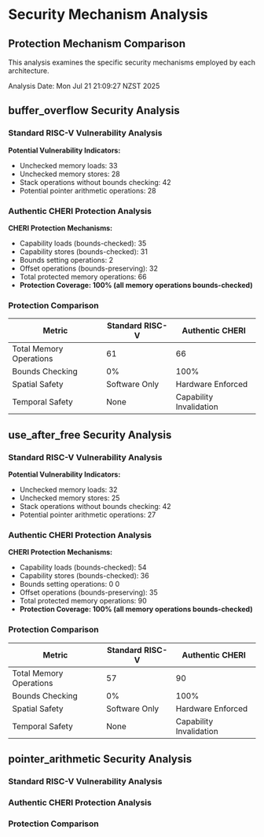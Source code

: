 # Security Mechanism Analysis

## Protection Mechanism Comparison

This analysis examines the specific security mechanisms employed by each architecture.

Analysis Date: Mon Jul 21 21:09:27 NZST 2025

## buffer_overflow Security Analysis

### Standard RISC-V Vulnerability Analysis
**Potential Vulnerability Indicators:**
- Unchecked memory loads: 33
- Unchecked memory stores: 28
- Stack operations without bounds checking: 42
- Potential pointer arithmetic operations: 28

### Authentic CHERI Protection Analysis
**CHERI Protection Mechanisms:**
- Capability loads (bounds-checked): 35
- Capability stores (bounds-checked): 31
- Bounds setting operations: 2
- Offset operations (bounds-preserving): 32
- Total protected memory operations: 66
- **Protection Coverage: 100% (all memory operations bounds-checked)**

### Protection Comparison

| Metric | Standard RISC-V | Authentic CHERI |
|--------|----------------|-----------------|
| Total Memory Operations | 61 | 66 |
| Bounds Checking | 0% | 100% |
| Spatial Safety | Software Only | Hardware Enforced |
| Temporal Safety | None | Capability Invalidation |

## use_after_free Security Analysis

### Standard RISC-V Vulnerability Analysis
**Potential Vulnerability Indicators:**
- Unchecked memory loads: 32
- Unchecked memory stores: 25
- Stack operations without bounds checking: 42
- Potential pointer arithmetic operations: 27

### Authentic CHERI Protection Analysis
**CHERI Protection Mechanisms:**
- Capability loads (bounds-checked): 54
- Capability stores (bounds-checked): 36
- Bounds setting operations: 0
0
- Offset operations (bounds-preserving): 35
- Total protected memory operations: 90
- **Protection Coverage: 100% (all memory operations bounds-checked)**

### Protection Comparison

| Metric | Standard RISC-V | Authentic CHERI |
|--------|----------------|-----------------|
| Total Memory Operations | 57 | 90 |
| Bounds Checking | 0% | 100% |
| Spatial Safety | Software Only | Hardware Enforced |
| Temporal Safety | None | Capability Invalidation |

## pointer_arithmetic Security Analysis

### Standard RISC-V Vulnerability Analysis

### Authentic CHERI Protection Analysis

### Protection Comparison


